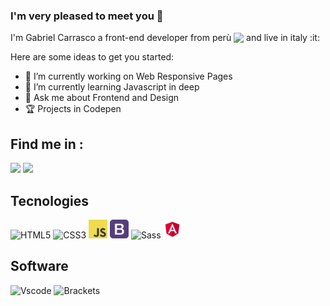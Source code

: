 ### I'm very pleased to meet you 👋

<p>
I'm Gabriel Carrasco a front-end developer from perù 
	<img src="https://www.flaticon.com/svg/vstatic/svg/330/330497.svg?token=exp=1610406888~hmac=496eecdfd7325ff0643db7cabb73bbad" style="vertical-align: -.20em;" width="18">
	and live in italy :it:
</p>


Here are some ideas to get you started:

- 🔭 I’m currently working on Web Responsive Pages
- 🌱 I’m currently learning Javascript in deep
- 💬 Ask me about Frontend and Design
- 🏆 Projects in Codepen

## Find me in :

[<img src="https://www.flaticon.com/svg/vstatic/svg/174/174857.svg?token=exp=1610408633~hmac=e90d60887d94140f832feadd40c30031" width="30">][in]
[<img src="https://www.flaticon.com/svg/vstatic/svg/732/732223.svg?token=exp=1610409461~hmac=286ab8bf5074f705ebce4b4e85331017" width="30">][outlook]

## Tecnologies

<p>
<img src="https://www.flaticon.com/svg/vstatic/svg/1216/1216733.svg?token=exp=1610410139~hmac=d021f85f608c3cfc9a4498d6ead9e87a" width="30" alt="HTML5" title="HTML5">
<img src="https://www.flaticon.com/svg/vstatic/svg/732/732190.svg?token=exp=1610410624~hmac=4cf4f7170e05ce0eb0a8bcd1a3a5194f" width="30" alt="CSS3" title="CSS3">
<img src="https://raw.githubusercontent.com/github/explore/80688e429a7d4ef2fca1e82350fe8e3517d3494d/topics/javascript/javascript.png" width="30" alt="JAVASCRIPT" title="JAVASCRIPT">
<img src="https://raw.githubusercontent.com/github/explore/80688e429a7d4ef2fca1e82350fe8e3517d3494d/topics/bootstrap/bootstrap.png" width="30" alt="Bootstrap" title="Bootstrap">
<img src="https://www.flaticon.com/svg/vstatic/svg/919/919831.svg?token=exp=1610438440~hmac=4d63debeaea087048e5f127814d9e817" width="30" alt="Sass" title="Sass">
<img src="https://raw.githubusercontent.com/github/explore/80688e429a7d4ef2fca1e82350fe8e3517d3494d/topics/angular/angular.png" width="30" alt="Angular" title="Angular">
</p>

## Software

<p>
<img src="https://avatars1.githubusercontent.com/u/25044327?s=200&v=4" width="30" alt="Vscode" title="Vscode">
<img src="https://wpdatatables.com/wp-content/uploads/2018/06/27885232610_e6d8fa513b_b.jpg" width="60" alt="Brackets" title="Brackets">
</p>


[in]:https://www.linkedin.com/in/gabriel-carrasco-667562117 "Linkedin profile"
[outlook]:mailto:gabriel136@hotmail.it "My email"

<!-- 
[![in](https://www.flaticon.com/svg/vstatic/svg/174/174857.svg?token=exp=1610408633~hmac=e90d60887d94140f832feadd40c30031)](https://www.linkedin.com/in/gabriel-carrasco-667562117) 
-->

 
